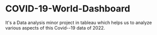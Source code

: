 # COVID-19-World-Dashboard
It's a Data analysis minor project in tableau which helps us to analyze various aspects of this Covid--19 data of 2022.
